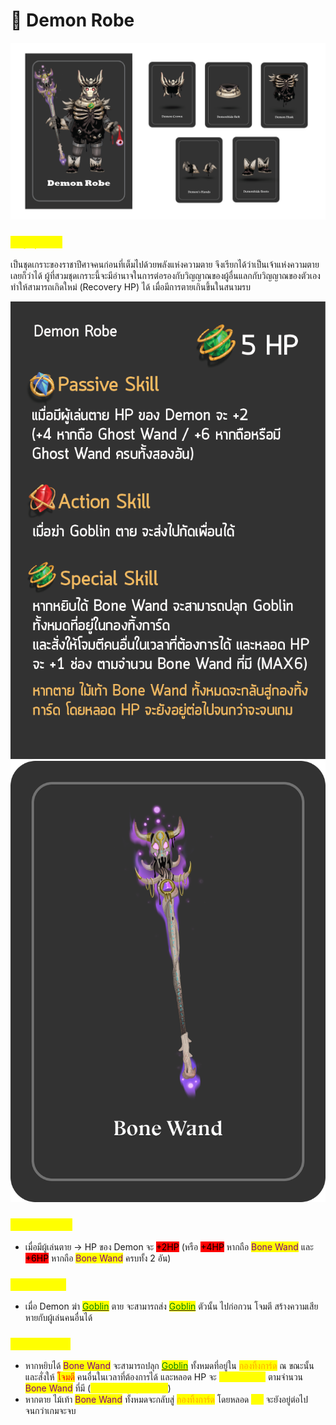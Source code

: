 # 👿 Demon Robe

![Demon Rob](<../.gitbook/assets/Demon Robe.png>)

### <mark style="color:yellow;">ข้อมูลชุดเกราะ</mark>

เป็นชุดเกราะของราชาปีศาจคนก่อนที่เต็มไปด้วยพลังแห่งความตาย จึงเรียกได้ว่าเป็นเจ้าแห่งความตายเลยก็ว่าได้ ผู้ที่สวมชุดเกราะนี้จะมีอำนาจในการต่อรองกับวิญญาณของผู้อื่นแลกกับวิญญาณของตัวเอง ทำให้สามารถเกิดใหม่ (Recovery HP) ได้ เมื่อมีการตายเกินขึ้นในสนามรบ

![Demon Robe Skill](<../.gitbook/assets/B (5).png>) ![Bone Wand](<../.gitbook/assets/สำเนาของ bone-wand.png>)

### <mark style="color:yellow;">Passive Skill</mark>

* เมื่อมีผู้เล่นตาย -> HP ของ Demon จะ <mark style="background-color:red;">+2HP</mark> (หรือ <mark style="background-color:red;">+4HP</mark> หากถือ <mark style="color:purple;">Bone Wand</mark> และ <mark style="background-color:red;">+6HP</mark> หากถือ <mark style="color:purple;">Bone Wand</mark> ครบทั้ง 2 อัน)

### <mark style="color:yellow;">Action Skill</mark>

* เมื่อ Demon ฆ่า [<mark style="color:green;">Goblin</mark>](../event-card.md#goblin) ตาย จะสามารถส่ง [<mark style="color:green;">Goblin</mark>](../event-card.md#goblin) ตัวนั้น ไปก่อกวน โจมตี สร้างความเสียหายกับผู้เล่นคนอื่นได้

### <mark style="color:yellow;">Special Skill</mark>

* หากหยิบได้ <mark style="color:purple;">Bone Wand</mark> จะสามารถปลุก [<mark style="color:green;">Goblin</mark>](../event-card.md#goblin) ทั้งหมดที่อยู่ใน <mark style="color:orange;">กองทิ้งการ์ด</mark> ณ ขณะนั้น และสั่งให้ <mark style="color:red;">โจมตี</mark> คนอื่นในเวลาที่ต้องการได้ และหลอด HP จะ <mark style="color:yellow;">+1slot(ถาวร)</mark> ตามจำนวน <mark style="color:purple;">Bone Wand</mark> ที่มี (<mark style="color:yellow;">Max HP สูงสุด 6 slot</mark>)
* หากตาย ไม้เท้า <mark style="color:purple;">Bone Wand</mark> ทั้งหมดจะกลับสู่ <mark style="color:orange;">กองทิ้งการ์ด</mark> โดยหลอด <mark style="color:yellow;">HP</mark> จะยังอยู่ต่อไปจนกว่าเกมจะจบ
